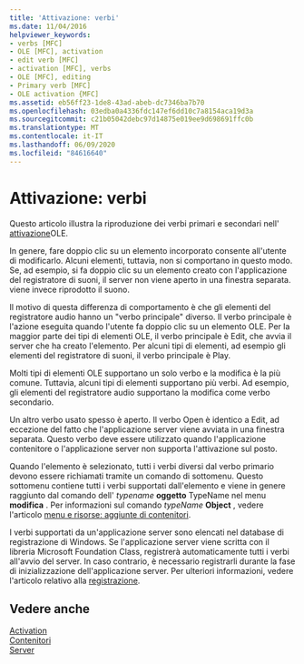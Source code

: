 ```yaml
---
title: 'Attivazione: verbi'
ms.date: 11/04/2016
helpviewer_keywords:
- verbs [MFC]
- OLE [MFC], activation
- edit verb [MFC]
- activation [MFC], verbs
- OLE [MFC], editing
- Primary verb [MFC]
- OLE activation {MFC]
ms.assetid: eb56ff23-1de8-43ad-abeb-dc7346ba7b70
ms.openlocfilehash: 03edba0a4336fdc147ef6dd10c7a8154aca19d3a
ms.sourcegitcommit: c21b05042debc97d14875e019ee9d698691ffc0b
ms.translationtype: MT
ms.contentlocale: it-IT
ms.lasthandoff: 06/09/2020
ms.locfileid: "84616640"
---
```

# <a name="activation-verbs"></a>Attivazione: verbi

Questo articolo illustra la riproduzione dei verbi primari e secondari nell' [attivazione](activation-cpp.md)OLE.

In genere, fare doppio clic su un elemento incorporato consente all'utente di modificarlo. Alcuni elementi, tuttavia, non si comportano in questo modo. Se, ad esempio, si fa doppio clic su un elemento creato con l'applicazione del registratore di suoni, il server non viene aperto in una finestra separata. viene invece riprodotto il suono.

Il motivo di questa differenza di comportamento è che gli elementi del registratore audio hanno un "verbo principale" diverso. Il verbo principale è l'azione eseguita quando l'utente fa doppio clic su un elemento OLE. Per la maggior parte dei tipi di elementi OLE, il verbo principale è Edit, che avvia il server che ha creato l'elemento. Per alcuni tipi di elementi, ad esempio gli elementi del registratore di suoni, il verbo principale è Play.

Molti tipi di elementi OLE supportano un solo verbo e la modifica è la più comune. Tuttavia, alcuni tipi di elementi supportano più verbi. Ad esempio, gli elementi del registratore audio supportano la modifica come verbo secondario.

Un altro verbo usato spesso è aperto. Il verbo Open è identico a Edit, ad eccezione del fatto che l'applicazione server viene avviata in una finestra separata. Questo verbo deve essere utilizzato quando l'applicazione contenitore o l'applicazione server non supporta l'attivazione sul posto.

Quando l'elemento è selezionato, tutti i verbi diversi dal verbo primario devono essere richiamati tramite un comando di sottomenu. Questo sottomenu contiene tutti i verbi supportati dall'elemento e viene in genere raggiunto dal comando dell' *typename* **oggetto** TypeName nel menu **modifica** . Per informazioni sul comando *typeName* **Object** , vedere l'articolo [menu e risorse: aggiunte di contenitori](menus-and-resources-container-additions.md).

I verbi supportati da un'applicazione server sono elencati nel database di registrazione di Windows. Se l'applicazione server viene scritta con il libreria Microsoft Foundation Class, registrerà automaticamente tutti i verbi all'avvio del server. In caso contrario, è necessario registrarli durante la fase di inizializzazione dell'applicazione server. Per ulteriori informazioni, vedere l'articolo relativo alla [registrazione](registration.md).

## <a name="see-also"></a>Vedere anche

[Activation](activation-cpp.md)<br/>
[Contenitori](containers.md)<br/>
[Server](servers.md)
